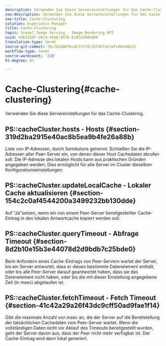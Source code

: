 ```yaml
---
description: Verwenden Sie diese Servereinstellungen für das Cache-Clustering.
seo-description: Verwenden Sie diese Servereinstellungen für das Cache-Clustering.
seo-title: Cache-Clustering
solution: Experience Manager
title: Cache-Clustering
topic: Scene7 Image Serving - Image Rendering API
uuid: ed6335d7-26c9-45d8-95f6-6c05e788e449
translation-type: tm+mt
source-git-commit: 7bc7b3a86fbcdc57cfdc31745fae3afc06e44b15
workflow-type: tm+mt
source-wordcount: '210'
ht-degree: 0%

---
```



# Cache-Clustering{#cache-clustering}

Verwenden Sie diese Servereinstellungen für das Cache-Clustering.

## PS::cacheCluster.hosts - Hosts {#section-319d2ba2915e40ac8b5ea9b4fe26a88b}

Liste von IP-Adressen, durch Semikolons getrennt. Schließen Sie die IP-Adressen aller Peer-Server ein, von denen dieser Host Cachedaten abrufen soll. Die IP-Adresse des lokalen Hosts kann aus praktischen Gründen angegeben werden; Dies ermöglicht für alle Server im Cluster dieselben Konfigurationseinstellungen.

## PS::cacheCluster.updateLocalCache - Lokaler Cache aktualisieren {#section-154c2c0af4544200a3499232bb130dde}

Auf &quot;Ja&quot;setzen, wenn ein von einem Peer-Server bereitgestellter Cache-Eintrag in den lokalen Antwortcache kopiert werden soll.

## PS::cacheCluster.queryTimeout - Abfrage Timeout {#section-8d2b10e15b3e44078d2d9bdb7c25bde0}

Beim Anfordern eines Cache-Eintrags von Peer-Servern wartet der Server, bis ein Server antwortet, dass er dieses bestimmte Datenelement enthält, oder bis alle Peer-Server darauf geantwortet haben, dass sie das Datenelement nicht haben, oder bis die mit dieser Einstellung angegebene Zeit (in msec) abgelaufen ist.

## PS::cacheCluster.fetchTimeout - Fetch Timeout {#section-41c42a29a26f43dc9cff50ad9fae1f14}

Gibt die maximale Anzahl von msec an, die der Server auf die Bereitstellung der tatsächlichen Cachedaten vom Peer-Server wartet. Wenn die vollständigen Daten nicht vor Ablauf des Timeouts bereitgestellt wurden, geht der Server davon aus, dass der Peer nicht mehr verfügbar ist. Der Cache-Eintrag wird dann lokal generiert.
